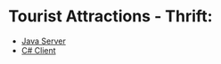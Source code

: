 # Tourist Attractions - Thrift:

<ul>
<li>
      <a href="https://github.com/Laura-ElenaOlaru/Java-Projects/tree/main/TouristAttractions%20-%20Spring%20and%20Thrift/Thrift/Java"> 
			  Java Server
      </a>
</li>
  
  <li>
      <a href="https://github.com/Laura-ElenaOlaru/Java-Projects/tree/main/TouristAttractions%20-%20Spring%20and%20Thrift/Thrift/CSharp"> 
			  C# Client
      </a>
</li>
</ul>
